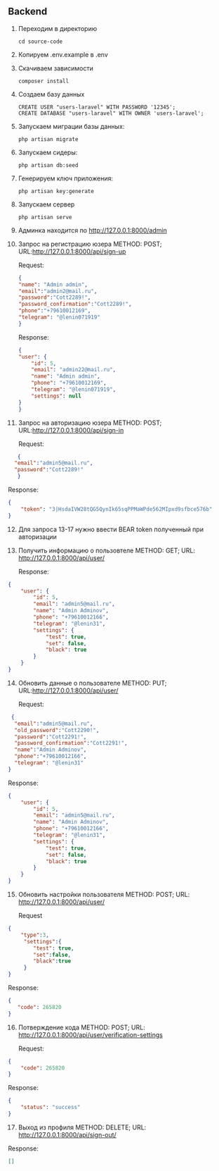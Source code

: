 ## Backend
1.  Переходим в директорию

        cd source-code

2.  Копируем .env.example в .env
3.  Скачиваем зависимости

        composer install
4.  Создаем базу данных

        CREATE USER "users-laravel" WITH PASSWORD '12345';
        CREATE DATABASE "users-laravel" WITH OWNER 'users-laravel';
5.  Запускаем миграции базы данных:

        php artisan migrate
6.  Запускаем сидеры:

        php artisan db:seed

7.  Генерируем ключ приложения:

        php artisan key:generate

8.  Запускаем сервер

        php artisan serve
9. Админка находится по http://127.0.0.1:8000/admin
10. Запрос на регистрацию юзера
METHOD: POST; URL:http://127.0.0.1:8000/api/sign-up
   
    Request:
    ```json
    {
    "name": "Admin admin",
    "email":"admin2@mail.ru",
    "password":"Cott2289!",
    "password_confirmation":"Cott2289!",
    "phone":"+79610012169",
    "telegram": "@lenin071919"
    }
    ```
    Response:
    ```json
    {
    "user": {
        "id": 5,
        "email": "admin22@mail.ru",
        "name": "Admin admin",
        "phone": "+79610012169",
        "telegram": "@lenin071919",
        "settings": null
    }
    }
    ```
11. Запрос на авторизацию юзера
    METHOD: POST; URL:http://127.0.0.1:8000/api/sign-in
   
    Request:
    
```json
   {
  "email":"admin5@mail.ru",
  "password":"Cott2289!"
   }
   ```
Response:
```json
{
    "token": "3|HsdaIVW28tQG5QynIk65sqPPMaWPde562MIpxd9sfbce576b"
}
```
12. Для запроса 13-17  нужно ввести BEAR token полученный при авторизации
13. Получить информацию о пользовтеле
METHOD: GET; URL: http://127.0.0.1:8000/api/user/
    
    Response:
```json
{
    "user": {
        "id": 5,
        "email": "admin5@mail.ru",
        "name": "Admin Adminov",
        "phone": "+79610012166",
        "telegram": "@lenin31",
        "settings": {
            "test": true,
            "set": false,
            "black": true
        }
    }
}
```
14. Обновить данные о пользователе
METHOD: PUT; URL:http://127.0.0.1:8000/api/user/
    
    Request:
```json
 {
  "email":"admin5@mail.ru",
  "old_password":"Cott2290!",
  "password":"Cott2291!",
  "password_confirmation":"Cott2291!",
  "name":"Admin Adminov",
  "phone":"+79610012166",
  "telegram": "@lenin31"
}
```
Response:
```json
{
    "user": {
        "id": 5,
        "email": "admin5@mail.ru",
        "name": "Admin Adminov",
        "phone": "+79610012166",
        "telegram": "@lenin31",
        "settings": {
            "test": true,
            "set": false,
            "black": true
        }
    }
}
```
15. Обновить настройки пользователя
METHOD: POST; URL: http://127.0.0.1:8000/api/user/
    
    Request
    
```json
{
    "type":3,
     "settings":{
        "test": true,
        "set":false,
        "black":true
     }
}
```
 Response:
 ```json
{
    "code": 265820
}
```

16. Потверждение кода
METHOD: POST; URL: http://127.0.0.1:8000/api/user/verification-settings
    
    Request:
```json
{
    "code": 265820
}
```
Response:
```json
{
    "status": "success"
}
```
17. Выход из профиля
METHOD: DELETE; URL: http://127.0.0.1:8000/api/sign-out/

Response:
```json
[]
```
